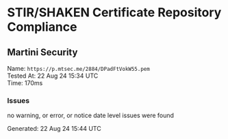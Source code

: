 # STIR/SHAKEN Certificate Repository Compliance

## Martini Security

Name: `https://p.mtsec.me/2884/DPadFtVokW55.pem`\
Tested At: 22 Aug 24 15:34 UTC\
Time: 170ms

### Issues

no warning, or error, or notice date level issues were found

Generated: 22 Aug 24 15:44 UTC